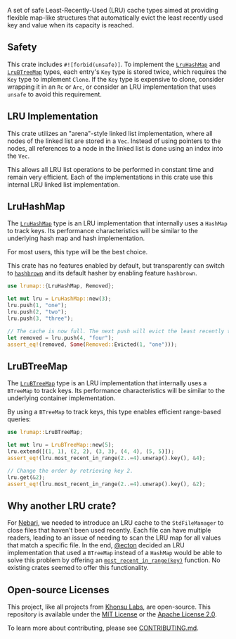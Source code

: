 A set of safe Least-Recently-Used (LRU) cache types aimed at providing flexible
map-like structures that automatically evict the least recently used key and
value when its capacity is reached.

## Safety

This crate includes `#![forbid(unsafe)]`. To implement the [`LruHashMap`][lruhashmap] and
[`LruBTreeMap`][lrubtreemap] types, each entry's `Key` type is stored twice, which requires the
`Key` type to implement `Clone`. If the `Key` type is expensive to clone,
consider wrapping it in an `Rc` or `Arc`, or consider an LRU implementation that
uses `unsafe` to avoid this requirement.

## LRU Implementation

This crate utilizes an "arena"-style linked list implementation, where all nodes
of the linked list are stored in a `Vec`. Instead of using pointers to the
nodes, all references to a node in the linked list is done using an index into
the `Vec`.

This allows all LRU list operations to be performed in constant time and remain
very efficient. Each of the implementations in this crate use this internal LRU
linked list implementation.

## LruHashMap

The [`LruHashMap`][lruhashmap] type is an LRU implementation that internally
uses a `HashMap` to track keys. Its performance characteristics will be similar
to the underlying hash map and hash implementation.

For most users, this type will be the best choice.

This crate has no features enabled by default, but transparently can switch to
[`hashbrown`][hashbrown] and its default hasher by enabling feature `hashbrown`.

```rust
use lrumap::{LruHashMap, Removed};

let mut lru = LruHashMap::new(3);
lru.push(1, "one");
lru.push(2, "two");
lru.push(3, "three");

// The cache is now full. The next push will evict the least recently touched entry.
let removed = lru.push(4, "four");
assert_eq!(removed, Some(Removed::Evicted(1, "one")));
```

## LruBTreeMap

The [`LruBTreeMap`][lrubtreemap] type is an LRU implementation that internally
uses a `BTreeMap` to track keys. Its performance characteristics will be similar
to the underlying container implementation.

By using a `BTreeMap` to track keys, this type enables efficient range-based
queries:

```rust
use lrumap::LruBTreeMap;

let mut lru = LruBTreeMap::new(5);
lru.extend([(1, 1), (2, 2), (3, 3), (4, 4), (5, 5)]);
assert_eq!(lru.most_recent_in_range(2..=4).unwrap().key(), &4);

// Change the order by retrieving key 2.
lru.get(&2);
assert_eq!(lru.most_recent_in_range(2..=4).unwrap().key(), &2);
```

## Why another LRU crate?

For [Nebari][nebari], we needed to introduce an LRU cache to the
`StdFileManager` to close files that haven't been used recently. Each file can
have multiple readers, leading to an issue of needing to scan the LRU map for
all values that match a specific file. In the end, [@ecton][ecton] decided an
LRU implementation that used a `BTreeMap` instead of a `HashMap` would be able
to solve this problem by offering an
[`most_recent_in_range(key)`][most-recent-in-range] function. No existing crates
seemed to offer this functionality.

[nebari]: https://github.com/khonsulabs/nebari
[ecton]: https://github.com/ecton
[most-recent-in-range]: https://khonsulabs.github.io/lrumap/main/lrumap/struct.LruBTreeMap.html#method.most_recent_in_range
[lruhashmap]: https://khonsulabs.github.io/lrumap/main/lrumap/struct.LruHashMap.html
[lrubtreemap]: https://khonsulabs.github.io/lrumap/main/lrumap/struct.LruBTreeMap.html
[hashbrown]: https://docs.rs/hashbrown/latest/hashbrown/

## Open-source Licenses

This project, like all projects from [Khonsu Labs](https://khonsulabs.com/), are
open-source. This repository is available under the [MIT License](./LICENSE-MIT)
or the [Apache License 2.0](./LICENSE-APACHE).

To learn more about contributing, please see [CONTRIBUTING.md](./CONTRIBUTING.md).
